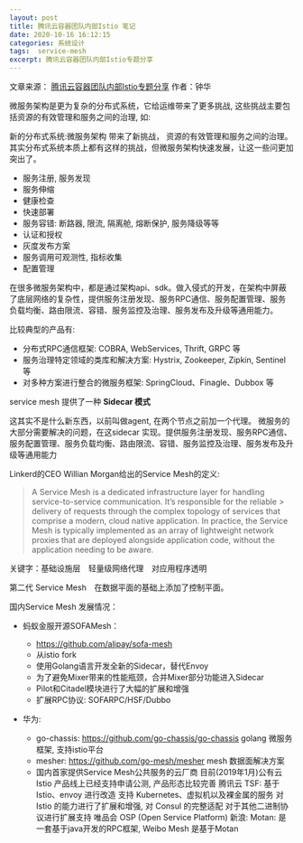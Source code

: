 ```yaml
---
layout: post
title: 腾讯云容器团队内部Istio 笔记
date: 2020-10-16 16:12:15
categories: 系统设计
tags:  service-mesh
excerpt: 腾讯云容器团队内部Istio专题分享
---
```


文章来源： [腾讯云容器团队内部Istio专题分享](https://www.servicemesher.com/blog/istio-the-king-of-service-mesh/)
作者：钟华

微服务架构是更为复杂的分布式系统，它给运维带来了更多挑战, 这些挑战主要包括资源的有效管理和服务之间的治理, 如:

新的分布式系统:微服务架构 带来了新挑战， 资源的有效管理和服务之间的治理。 其实分布式系统本质上都有这样的挑战，但微服务架构快速发展，让这一些问更加突出了。

* 服务注册, 服务发现
* 服务伸缩
* 健康检查
* 快速部署
* 服务容错: 断路器, 限流, 隔离舱, 熔断保护, 服务降级等等
* 认证和授权
* 灰度发布方案
* 服务调用可观测性, 指标收集
* 配置管理

在很多微服务架构中，都是通过架构api、sdk。做入侵式的开发，在架构中屏蔽了底层网络的复杂性，提供服务注册发现、服务RPC通信、服务配置管理、服务负载均衡、路由限流、容错、服务监控及治理、服务发布及升级等通用能力。

比较典型的产品有:
* 分布式RPC通信框架: COBRA, WebServices, Thrift, GRPC 等
* 服务治理特定领域的类库和解决方案: Hystrix, Zookeeper, Zipkin, Sentinel 等
* 对多种方案进行整合的微服务框架: SpringCloud、Finagle、Dubbox 等

service mesh 提供了一种 **Sidecar 模式**

这其实不是什么新东西，以前叫做agent, 在两个节点之前加一个代理。 微服务的大部分需要解决的问题，在这sidecar 实现。提供服务注册发现、服务RPC通信、服务配置管理、服务负载均衡、路由限流、容错、服务监控及治理、服务发布及升级等通用能力

Linkerd的CEO Willian Morgan给出的Service Mesh的定义:

> A Service Mesh is a dedicated infrastructure layer for handling service-to-service communication. It’s responsible for the reliable > delivery of requests through the complex topology of services that comprise a modern, cloud native application. In practice, the
> Service Mesh is typically implemented as an array of lightweight network proxies that are deployed alongside application code,
> without the application needing to be aware.

关键字：基础设施层　轻量级网络代理　对应用程序透明

第二代 Service Mesh　在数据平面的基础上添加了控制平面。

国内Service Mesh 发展情况：

* 蚂蚁金服开源SOFAMesh：
    * https://github.com/alipay/sofa-mesh
    * 从istio fork
    * 使用Golang语言开发全新的Sidecar，替代Envoy
    * 为了避免Mixer带来的性能瓶颈，合并Mixer部分功能进入Sidecar
    * Pilot和Citadel模块进行了大幅的扩展和增强
    * 扩展RPC协议: SOFARPC/HSF/Dubbo

* 华为:
    * go-chassis: https://github.com/go-chassis/go-chassis golang 微服务框架, 支持istio平台
    * mesher: https://github.com/go-mesh/mesher mesh 数据面解决方案
    * 国内首家提供Service Mesh公共服务的云厂商
目前(2019年1月)公有云Istio 产品线上已经支持申请公测, 产品形态比较完善
腾讯云 TSF:
基于 Istio、envoy 进行改造
支持 Kubernetes、虚拟机以及裸金属的服务
对 Istio 的能力进行了扩展和增强, 对 Consul 的完整适配
对于其他二进制协议进行扩展支持
唯品会
OSP (Open Service Platform)
新浪:
Motan: 是一套基于java开发的RPC框架, Weibo Mesh 是基于Motan